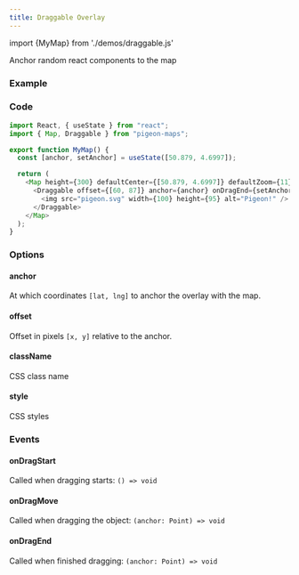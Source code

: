 ```yaml
---
title: Draggable Overlay
---
```


import {MyMap} from './demos/draggable.js'

Anchor random react components to the map

### Example

<MyMap />

### Code

```js
import React, { useState } from "react";
import { Map, Draggable } from "pigeon-maps";

export function MyMap() {
  const [anchor, setAnchor] = useState([50.879, 4.6997]);

  return (
    <Map height={300} defaultCenter={[50.879, 4.6997]} defaultZoom={11}>
      <Draggable offset={[60, 87]} anchor={anchor} onDragEnd={setAnchor}>
        <img src="pigeon.svg" width={100} height={95} alt="Pigeon!" />
      </Draggable>
    </Map>
  );
}
```

### Options

#### anchor

At which coordinates `[lat, lng]` to anchor the overlay with the map.

#### offset

Offset in pixels `[x, y]` relative to the anchor.

#### className

CSS class name

#### style

CSS styles

### Events

#### onDragStart

Called when dragging starts: `() => void`

#### onDragMove

Called when dragging the object: `(anchor: Point) => void`

#### onDragEnd

Called when finished dragging: `(anchor: Point) => void`
